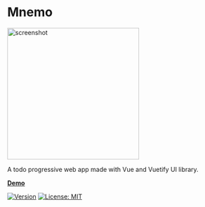 <h1>Mnemo</h1>
<p>
  <a href="https://d2zuxmugggl957.cloudfront.net" target="_blank">
    <img alt="screenshot" width="300" src="https://d2zuxmugggl957.cloudfront.net/img/mockup.png">
  </a>
</p>

<p>A todo progressive web app made with Vue and Vuetify UI library.</p>

[**Demo**](https://d2zuxmugggl957.cloudfront.net)<br>

[![Version](https://badge.fury.io/gh/tterb%2FHyde.svg)](https://badge.fury.io/gh/tterb%2FHyde)
[![License: MIT](https://img.shields.io/badge/License-MIT-yellow.svg)](https://opensource.org/licenses/MIT)